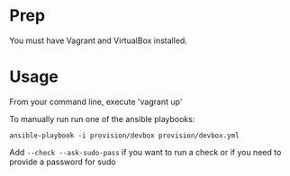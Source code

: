 
# Prep

You must have Vagrant and VirtualBox installed.


# Usage

From your command line, execute 'vagrant up'

To manually run run one of the ansible playbooks:

`ansible-playbook -i provision/devbox provision/devbox.yml`

Add `--check --ask-sudo-pass` if you want to run a check or if you need to provide a password for sudo
